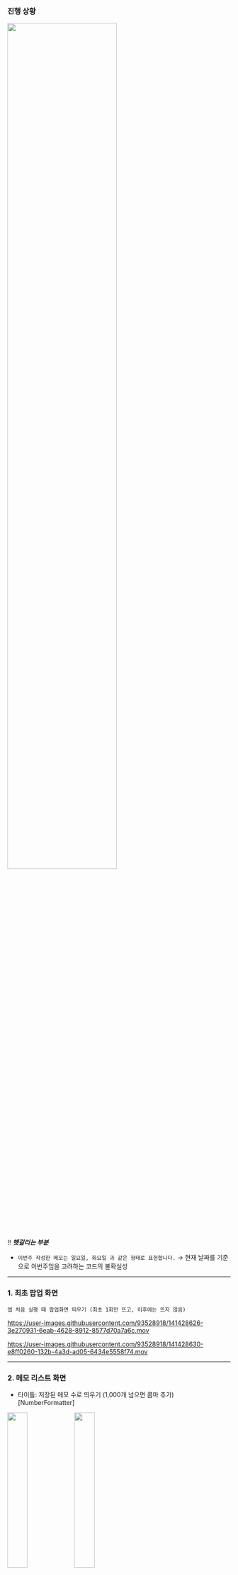 
### 진행 상황


<img src = "https://user-images.githubusercontent.com/93528918/141511900-43a69b8c-f523-4e37-b1b1-cddab48a27ef.png" width="70%" height="70%">
 
‼️ ***헷갈리는 부분***

- `이번주 작성한 메모는 일요일, 화요일 과 같은 형태로 표현합니다.` → 현재 날짜를 기준으로 이번주임을 고려하는 코드의 불확실성


---
     
### 1. 최초 팝업 화면

`앱 처음 실행 때 팝업화면 띄우기 (최초 1회만 뜨고, 이후에는 뜨지 않음)`

https://user-images.githubusercontent.com/93528918/141428626-3e270931-6eab-4628-8912-8577d70a7a6c.mov

https://user-images.githubusercontent.com/93528918/141428630-e8ff0260-132b-4a3d-ad05-6434e5558f74.mov

  
---
### 2. 메모 리스트 화면

-  타이틀: 저장된 메모 수로 띄우기 (1,000개 넘으면 콤마 추가) [NumberFormatter]

<img src = "https://user-images.githubusercontent.com/93528918/141432455-31b240c7-6f0e-43e9-af86-0bee1f226b0a.png" width="30%" height="30%"><img src = "https://user-images.githubusercontent.com/93528918/141432465-93b4103d-85d9-4f57-9420-4757a57518c7.png" width="30%" height="30%">


- 최신순 정렬
- 날짜 포맷 형태 (오늘, 이번주, 그외)


👉  ***고정된 목록에 추가***
 


- 고정된 메모가 없으면 섹션 없애기
- 다섯개 이상이면 토스트 띄우기


👉 ***스와이프***
 

- Leading Swipe - 고정, Trailing Swipe - 삭제
- Leading Swipe를 통해 메모가 고정되거나 해제 (이미지 변경)
- 삭제할 때 확인 알림


https://user-images.githubusercontent.com/93528918/141512316-617d6103-0ac7-4a9a-b0a4-8e93c2691084.mov

https://user-images.githubusercontent.com/93528918/141512325-d55920fc-ff55-409a-8046-0a8a54d93e6c.mov


---

### 3. 검색

👉 ***메모를 실시간 검색***
 

- 검색 결과 갯수는 섹션헤더에 표시
- 검색 결과를 스크롤 하거나 키보드의 검색 버튼을 누르면 키보드가 내려간다.
- 검색한 키워드 텍스트 컬러 변경
- 셀을 클릭하면 메모 수정 화면으로 전환


https://user-images.githubusercontent.com/93528918/141512411-d79af294-8442-4f42-a9f7-0dc4d5ec619e.mov

https://user-images.githubusercontent.com/93528918/141512435-c4c65eca-6fc8-4bd7-83ea-18f139591176.mov



---

### 4. 작성/수정 화면

- 텍스트뷰에 작성한 텍스트가 두 개의 컬럼에 나눠 저장
- 작성/수정 기능을 한 화면에 함께 구현
- 작성 화면 진입 시, 키보드 자동으로 올리기
- 우측 상단 공유 버튼을 클릭하면 메모 텍스트가 UIActivityViewController를 통해 공유


https://user-images.githubusercontent.com/93528918/141512510-b0e9e510-e968-4288-a8b4-efc943a29d2c.mov


https://user-images.githubusercontent.com/93528918/141512513-549aeb71-ea47-4ae7-be8c-8f1e69f77d1d.mov


---

### 5. 편집

- 셀을 클릭하면 수정 화면으로 (add 뷰) (해당 메모 들어가면 내용 그대로 수정할 수 있게)
- 수정화면에서는 TextView를 클릭해서 편집상태가 되면, Bar버튼(공유, 완료)이 나타남


https://user-images.githubusercontent.com/93528918/141512569-0df040f2-0003-4fa3-a2b9-95eaa46e7d46.mov


https://user-images.githubusercontent.com/93528918/141512574-005ef391-9531-4e18-b492-498d22b4c4ae.mov




